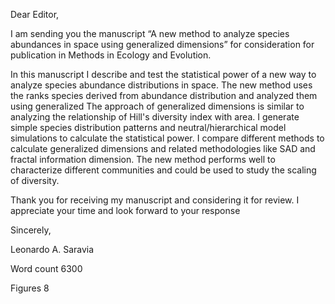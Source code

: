 Dear Editor,

I am sending you the manuscript “A new method to analyze species abundances in space using generalized dimensions” for consideration for publication in Methods in Ecology and Evolution.

In this manuscript I describe and test the statistical power of a new way to analyze species abundance distributions in space. The new method uses the ranks species derived from abundance distribution and analyzed them using generalized The approach of generalized dimensions is similar to analyzing the relationship of Hill's diversity index with area. I generate simple species distribution patterns and neutral/hierarchical model simulations to calculate the statistical power. I compare different methods to calculate generalized dimensions and  related methodologies like SAD and fractal information dimension. The new method performs well to characterize different communities and could be used to study the scaling of diversity.

Thank you for receiving my manuscript and considering it for review. I appreciate your time and look forward to your response

Sincerely,

Leonardo A. Saravia

Word count 6300

Figures 8
